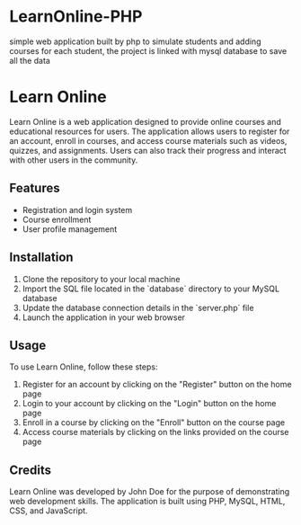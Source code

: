 # LearnOnline-PHP
 simple web application built by php to simulate students and adding courses for each student, the project is linked with mysql database to save all the data


<h1>Learn Online</h1>
<p>Learn Online is a web application designed to provide online courses and educational resources for users. The application allows users to register for an account, enroll in courses, and access course materials such as videos, quizzes, and assignments. Users can also track their progress and interact with other users in the community.</p>
<h2>Features</h2>
<ul>
  <li>Registration and login system</li>
  <li>Course enrollment</li>
  <li>User profile management</li>
</ul>
<h2>Installation</h2>
<ol>
  <li>Clone the repository to your local machine</li>
  <li>Import the SQL file located in the `database` directory to your MySQL database</li>
  <li>Update the database connection details in the `server.php` file</li>
  <li>Launch the application in your web browser</li>
</ol>
<h2>Usage</h2>
<p>To use Learn Online, follow these steps:</p>


<ol>
  <li>Register for an account by clicking on the "Register" button on the home page</li>
  <li>Login to your account by clicking on the "Login" button on the home page</li>
  <li>Enroll in a course by clicking on the "Enroll" button on the course page</li>
  <li>Access course materials by clicking on the links provided on the course page</li>
</ol>
<h2>Credits</h2>
<p>Learn Online was developed by John Doe for the purpose of demonstrating web development skills. The application is built using PHP, MySQL, HTML, CSS, and JavaScript.</p>